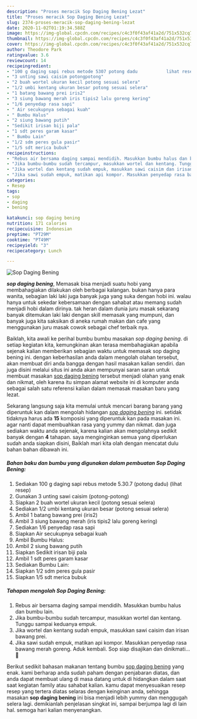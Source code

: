 ```yaml
---
description: "Proses meracik Sop Daging Bening Lezat"
title: "Proses meracik Sop Daging Bening Lezat"
slug: 2374-proses-meracik-sop-daging-bening-lezat
date: 2020-11-02T01:19:34.588Z
image: https://img-global.cpcdn.com/recipes/c4c3f0f43af41a2d/751x532cq70/sop-daging-bening-foto-resep-utama.jpg
thumbnail: https://img-global.cpcdn.com/recipes/c4c3f0f43af41a2d/751x532cq70/sop-daging-bening-foto-resep-utama.jpg
cover: https://img-global.cpcdn.com/recipes/c4c3f0f43af41a2d/751x532cq70/sop-daging-bening-foto-resep-utama.jpg
author: Theodore Park
ratingvalue: 3.6
reviewcount: 14
recipeingredient:
- "100 g daging sapi rebus metode 5307 potong dadu           lihat resep"
- "3 unting sawi caisim potongpotong"
- "2 buah wortel ukuran kecil potong sesuai selera"
- "1/2 umbi kentang ukuran besar potong sesuai selera"
- "1 batang bawang prei iris2"
- "3 siung bawang merah iris tipis2 lalu goreng kering"
- "1/6 penyedap rasa sapi"
- " Air secukupnya sebagai kuah"
- " Bumbu Halus"
- "2 siung bawang putih"
- "Sedikit irisan biji pala"
- "1 sdt peres garam kasar"
- " Bumbu Lain"
- "1/2 sdm peres gula pasir"
- "1/5 sdt merica bubuk"
recipeinstructions:
- "Rebus air bersama daging sampai mendidih. Masukkan bumbu halus dan bumbu lain."
- "Jika bumbu-bumbu sudah tercampur, masukkan wortel dan kentang. Tunggu sampai keduanya empuk."
- "Jika wortel dan kentang sudah empuk, masukkan sawi caisim dan irisan bawang prei."
- "Jika sawi sudah empuk, matikan api kompor. Masukkan penyedap rasa bawang merah goreng. Aduk kembali. Sop siap disajikan dan dinikmati... 🥰"
categories:
- Resep
tags:
- sop
- daging
- bening

katakunci: sop daging bening 
nutrition: 171 calories
recipecuisine: Indonesian
preptime: "PT29M"
cooktime: "PT49M"
recipeyield: "3"
recipecategory: Lunch

---
```



![Sop Daging Bening](https://img-global.cpcdn.com/recipes/c4c3f0f43af41a2d/751x532cq70/sop-daging-bening-foto-resep-utama.jpg)

<b><i>sop daging bening</i></b>, Memasak bisa menjadi suatu hobi yang membahagiakan dilakukan oleh berbagai kalangan. bukan hanya para wanita, sebagian laki laki juga banyak juga yang suka dengan hobi ini. walau hanya untuk sekedar kebersamaan dengan sahabat atau memang sudah menjadi hobi dalam dirinya. tak heran dalam dunia juru masak sekarang banyak ditemukan laki laki dengan skill memasak yang mumpuni, dan banyak juga kita saksikan di aneka rumah makan dan cafe yang menggunakan juru masak cowok sebagai chef terbaik nya.

Baiklah, kita awali ke perihal bumbu bumbu masakan <i>sop daging bening</i>. di setiap kegiatan kita, kemungkinan akan terasa membahagiakan apabila sejenak kalian memberikan sebagian waktu untuk memasak sop daging bening ini. dengan keberhasilan anda dalam mengolah olahan tersebut, akan membuat diri anda bangga dengan hasil masakan kalian sendiri. dan juga disini melalui situs ini anda akan mempunyai saran saran untuk membuat masakan <u>sop daging bening</u> tersebut menjadi olahan yang enak dan nikmat, oleh karena itu simpan alamat website ini di komputer anda sebagai salah satu referensi kalian dalam memasak masakan baru yang lezat.




Sekarang langsung saja kita memulai untuk mencari barang barang yang diperuntuk kan dalam mengolah hidangan <u><i>sop daging bening</i></u> ini. setidak tidaknya harus ada <b>15</b> komposisi yang diperuntuk kan pada masakan ini. agar nanti dapat membuahkan rasa yang yummy dan nikmat. dan juga sediakan waktu anda sejenak, karena kalian akan mengolahnya sedikit banyak dengan <b>4</b> tahapan. saya menginginkan semua yang diperlukan sudah anda siapkan disini, Baiklah mari kita olah dengan mencatat dulu bahan bahan dibawah ini.

<!--inarticleads1-->

##### Bahan baku dan bumbu yang digunakan dalam pembuatan Sop Daging Bening:

1. Sediakan 100 g daging sapi rebus metode 5.30.7 (potong dadu)           (lihat resep)
1. Gunakan 3 unting sawi caisim (potong-potong)
1. Siapkan 2 buah wortel ukuran kecil (potong sesuai selera)
1. Sediakan 1/2 umbi kentang ukuran besar (potong sesuai selera)
1. Ambil 1 batang bawang prei (iris2)
1. Ambil 3 siung bawang merah (iris tipis2 lalu goreng kering)
1. Sediakan 1/6 penyedap rasa sapi
1. Siapkan  Air secukupnya sebagai kuah
1. Ambil  Bumbu Halus:
1. Ambil 2 siung bawang putih
1. Siapkan Sedikit irisan biji pala
1. Ambil 1 sdt peres garam kasar
1. Sediakan  Bumbu Lain:
1. Siapkan 1/2 sdm peres gula pasir
1. Siapkan 1/5 sdt merica bubuk




<!--inarticleads2-->

##### Tahapan mengolah Sop Daging Bening:

1. Rebus air bersama daging sampai mendidih. Masukkan bumbu halus dan bumbu lain.
1. Jika bumbu-bumbu sudah tercampur, masukkan wortel dan kentang. Tunggu sampai keduanya empuk.
1. Jika wortel dan kentang sudah empuk, masukkan sawi caisim dan irisan bawang prei.
1. Jika sawi sudah empuk, matikan api kompor. Masukkan penyedap rasa bawang merah goreng. Aduk kembali. Sop siap disajikan dan dinikmati... 🥰




Berikut sedikit bahasan makanan tentang bumbu <u>sop daging bening</u> yang enak. kami berharap anda sudah paham dengan penjabaran diatas, dan anda dapat membuat ulang di masa datang untuk di hidangkan dalam saat saat kegiatan family atau sahabat kalian. kamu dapat menyesuaikan resep resep yang tertera diatas selaras dengan keinginan anda, sehingga masakan <b>sop daging bening</b> ini bisa menjadi lebih yummy dan menggugah selera lagi. demikianlah penjelasan singkat ini, sampai berjumpa lagi di lain hal. semoga hari kalian menyenangkan.
